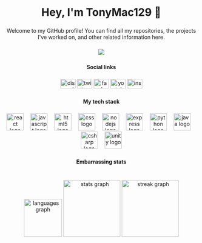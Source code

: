 <h1 align="center">Hey, I'm TonyMac129 👋</h1>

###

<p align="center">Welcome to my GitHub profile! You can find all my repositories, the projects I've worked on, and other related information here.</p>

###

<div align="center">
  <img src="https://visitor-badge.laobi.icu/badge?page_id=tonymac129.tonymac129&left_color=black&right_color=deepskyblue&left_text=Profile%20views"  />
</div>

###

<h4 align="center">Social links</h4>

###

<div align="center">
  <img src="https://raw.githubusercontent.com/maurodesouza/profile-readme-generator/master/src/assets/icons/social/discord/default.svg" width="40" height="25" alt="discord logo"  />
  <img src="https://raw.githubusercontent.com/maurodesouza/profile-readme-generator/master/src/assets/icons/social/twitter/default.svg" width="40" height="25" alt="twitter logo"  />
  <img src="https://raw.githubusercontent.com/maurodesouza/profile-readme-generator/master/src/assets/icons/social/facebook/default.svg" width="40" height="25" alt="facebook logo"  />
  <img src="https://raw.githubusercontent.com/maurodesouza/profile-readme-generator/master/src/assets/icons/social/youtube/default.svg" width="40" height="25" alt="youtube logo"  />
  <img src="https://raw.githubusercontent.com/maurodesouza/profile-readme-generator/master/src/assets/icons/social/instagram/default.svg" width="40" height="25" alt="instagram logo"  />
</div>

###

<h4 align="center">My tech stack</h4>

###

<div align="center">
  <img src="https://skillicons.dev/icons?i=react" height="45" alt="react logo"  />
  <img width="10" />
  <img src="https://skillicons.dev/icons?i=js" height="45" alt="javascript logo"  />
  <img width="10" />
  <img src="https://skillicons.dev/icons?i=html" height="45" alt="html5 logo"  />
  <img width="10" />
  <img src="https://skillicons.dev/icons?i=css" height="45" alt="css logo"  />
  <img width="10" />
  <img src="https://skillicons.dev/icons?i=nodejs" height="45" alt="nodejs logo"  />
  <img width="10" />
  <img src="https://skillicons.dev/icons?i=express" height="45" alt="express logo"  />
  <img width="10" />
  <img src="https://skillicons.dev/icons?i=py" height="45" alt="python logo"  />
  <img width="10" />
  <img src="https://skillicons.dev/icons?i=java" height="45" alt="java logo"  />
  <img width="10" />
  <img src="https://skillicons.dev/icons?i=cs" height="45" alt="csharp logo"  />
  <img width="10" />
  <img src="https://skillicons.dev/icons?i=unity" height="45" alt="unity logo"  />
</div>

###

<h4 align="center">Embarrassing stats</h4>

###

<br clear="both">

<div align="center">
  <img src="https://github-readme-stats.vercel.app/api/top-langs?username=tonymac129&locale=en&hide_title=true&layout=compact&card_width=320&langs_count=10&theme=codeSTACKr&hide_border=true&order=2" height="100" alt="languages graph"  />
  <img src="https://github-readme-stats.vercel.app/api?username=tonymac129&hide_title=true&hide_rank=false&show_icons=true&include_all_commits=true&count_private=true&disable_animations=false&theme=codeSTACKr&locale=en&hide_border=true&order=1" height="150" alt="stats graph"  />
  <img src="https://streak-stats.demolab.com?user=tonymac129&locale=en&mode=weekly&theme=codeSTACKr&hide_border=true&border_radius=5&date_format=M%20j%5B,%20Y%5D&order=3" height="150" alt="streak graph"  />
</div>

###
